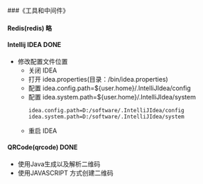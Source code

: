###《工具和中间件》

#### Redis(redis) 略

#### Intellij IDEA DONE
- 修改配置文件位置
    - 关闭 IDEA
    - 打开 idea.properties(目录：/bin/idea.properties)
    - 配置 idea.config.path=${user.home}/.IntelliJIdea/config
    - 配置 idea.system.path=${user.home}/.IntelliJIdea/system
        ```
        idea.config.path=D:/software/.IntelliJIdea/config
        idea.system.path=D:/software/.IntelliJIdea/system
        ```
    - 重启 IDEA

#### QRCode(qrcode) DONE
* 使用Java生成以及解析二维码
* 使用JAVASCRIPT 方式创建二维码